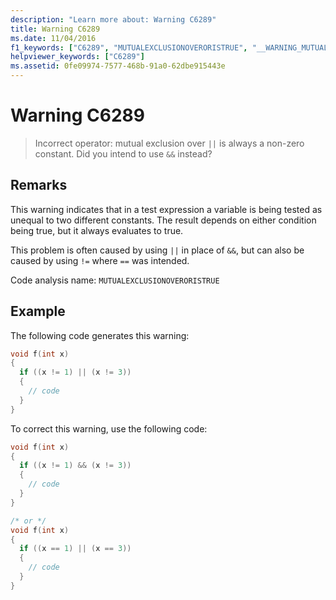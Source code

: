 ```yaml
---
description: "Learn more about: Warning C6289"
title: Warning C6289
ms.date: 11/04/2016
f1_keywords: ["C6289", "MUTUALEXCLUSIONOVERORISTRUE", "__WARNING_MUTUALEXCLUSIONOVERORISTRUE"]
helpviewer_keywords: ["C6289"]
ms.assetid: 0fe09974-7577-468b-91a0-62dbe915443e
---
```

# Warning C6289

> Incorrect operator: mutual exclusion over `||` is always a non-zero constant. Did you intend to use `&&` instead?

## Remarks

This warning indicates that in a test expression a variable is being tested as unequal to two different constants. The result depends on either condition being true, but it always evaluates to true.

This problem is often caused by using `||` in place of `&&`, but can also be caused by using `!=` where `==` was intended.

Code analysis name: `MUTUALEXCLUSIONOVERORISTRUE`

## Example

The following code generates this warning:

```cpp
void f(int x)
{
  if ((x != 1) || (x != 3))
  {
    // code
  }
}
```

To correct this warning, use the following code:

```cpp
void f(int x)
{
  if ((x != 1) && (x != 3))
  {
    // code
  }
}

/* or */
void f(int x)
{
  if ((x == 1) || (x == 3))
  {
    // code
  }
}
```
